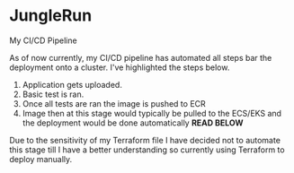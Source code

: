 # JungleRun
My CI/CD Pipeline

As of now currently, my CI/CD pipeline has automated all steps bar the deployment onto a cluster. I've highlighted the steps below.
1) Application gets uploaded.
2) Basic test is ran.
3) Once all tests are ran the image is pushed to ECR
4) Image then at this stage would typically be pulled to the ECS/EKS and the deployment would be done automatically **READ BELOW**

Due to the sensitivity of my Terraform file I have decided not to automate this stage till I have a better understanding so currently using Terraform to deploy manually.